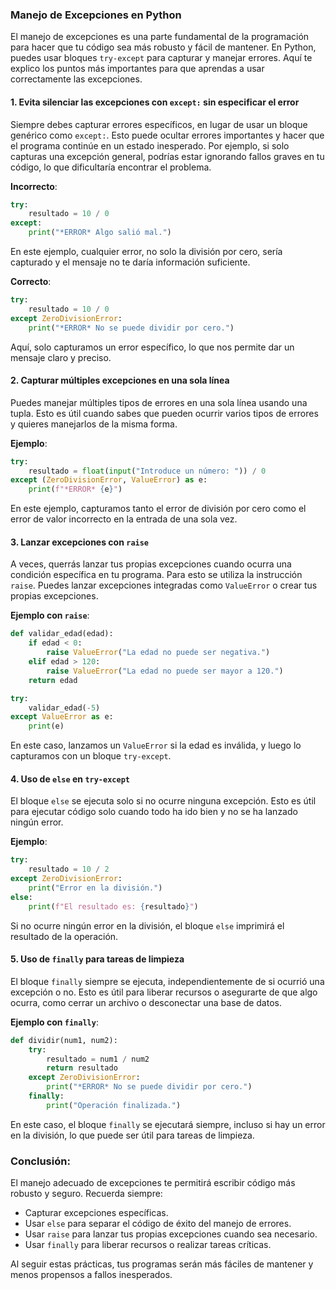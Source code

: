 ### Manejo de Excepciones en Python

El manejo de excepciones es una parte fundamental de la programación para hacer que tu código sea más robusto y fácil de mantener. En Python, puedes usar bloques `try-except` para capturar y manejar errores. Aquí te explico los puntos más importantes para que aprendas a usar correctamente las excepciones.

#### 1. **Evita silenciar las excepciones con `except:` sin especificar el error**
Siempre debes capturar errores específicos, en lugar de usar un bloque genérico como `except:`. Esto puede ocultar errores importantes y hacer que el programa continúe en un estado inesperado. Por ejemplo, si solo capturas una excepción general, podrías estar ignorando fallos graves en tu código, lo que dificultaría encontrar el problema.

**Incorrecto**:
```python
try:
    resultado = 10 / 0
except:
    print("*ERROR* Algo salió mal.")
```
En este ejemplo, cualquier error, no solo la división por cero, sería capturado y el mensaje no te daría información suficiente.

**Correcto**:
```python
try:
    resultado = 10 / 0
except ZeroDivisionError:
    print("*ERROR* No se puede dividir por cero.")
```
Aquí, solo capturamos un error específico, lo que nos permite dar un mensaje claro y preciso.

#### 2. **Capturar múltiples excepciones en una sola línea**
Puedes manejar múltiples tipos de errores en una sola línea usando una tupla. Esto es útil cuando sabes que pueden ocurrir varios tipos de errores y quieres manejarlos de la misma forma.

**Ejemplo**:
```python
try:
    resultado = float(input("Introduce un número: ")) / 0
except (ZeroDivisionError, ValueError) as e:
    print(f"*ERROR* {e}")
```
En este ejemplo, capturamos tanto el error de división por cero como el error de valor incorrecto en la entrada de una sola vez.

#### 3. **Lanzar excepciones con `raise`**
A veces, querrás lanzar tus propias excepciones cuando ocurra una condición específica en tu programa. Para esto se utiliza la instrucción `raise`. Puedes lanzar excepciones integradas como `ValueError` o crear tus propias excepciones.

**Ejemplo con `raise`**:
```python
def validar_edad(edad):
    if edad < 0:
        raise ValueError("La edad no puede ser negativa.")
    elif edad > 120:
        raise ValueError("La edad no puede ser mayor a 120.")
    return edad

try:
    validar_edad(-5)
except ValueError as e:
    print(e)
```
En este caso, lanzamos un `ValueError` si la edad es inválida, y luego lo capturamos con un bloque `try-except`.

#### 4. **Uso de `else` en `try-except`**
El bloque `else` se ejecuta solo si no ocurre ninguna excepción. Esto es útil para ejecutar código solo cuando todo ha ido bien y no se ha lanzado ningún error.

**Ejemplo**:
```python
try:
    resultado = 10 / 2
except ZeroDivisionError:
    print("Error en la división.")
else:
    print(f"El resultado es: {resultado}")
```
Si no ocurre ningún error en la división, el bloque `else` imprimirá el resultado de la operación.

#### 5. **Uso de `finally` para tareas de limpieza**
El bloque `finally` siempre se ejecuta, independientemente de si ocurrió una excepción o no. Esto es útil para liberar recursos o asegurarte de que algo ocurra, como cerrar un archivo o desconectar una base de datos.

**Ejemplo con `finally`**:
```python
def dividir(num1, num2):
    try:
        resultado = num1 / num2
        return resultado
    except ZeroDivisionError:
        print("*ERROR* No se puede dividir por cero.")
    finally:
        print("Operación finalizada.")
```
En este caso, el bloque `finally` se ejecutará siempre, incluso si hay un error en la división, lo que puede ser útil para tareas de limpieza.

### Conclusión:
El manejo adecuado de excepciones te permitirá escribir código más robusto y seguro. Recuerda siempre:
- Capturar excepciones específicas.
- Usar `else` para separar el código de éxito del manejo de errores.
- Usar `raise` para lanzar tus propias excepciones cuando sea necesario.
- Usar `finally` para liberar recursos o realizar tareas críticas.

Al seguir estas prácticas, tus programas serán más fáciles de mantener y menos propensos a fallos inesperados.